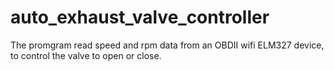 # auto_exhaust_valve_controller
The promgram read speed and rpm data from an OBDII wifi ELM327 device, to control the valve to open or close.
